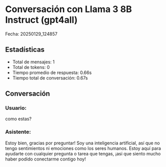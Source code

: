 # Conversación con Llama 3 8B Instruct (gpt4all)
Fecha: 20250129_124857

## Estadísticas
- Total de mensajes: 1
- Total de tokens: 0
- Tiempo promedio de respuesta: 0.66s
- Tiempo total de conversación: 0.67s

## Conversación
### Usuario:
como estas?

### Asistente:
Estoy bien, gracias por preguntar! Soy una inteligencia artificial, así que no tengo sentimientos ni emociones como los seres humanos. Estoy aquí para ayudarte con cualquier pregunta o tarea que tengas, ¡asi que siento mucho haber podido conectarme contigo hoy!
